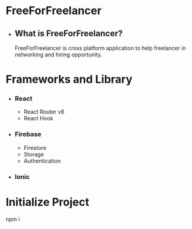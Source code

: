 # FreeForFreelancer

- ## What is FreeForFreelancer?
    FreeForFreelancer is cross platform application to help freelancer in networking and hiring opportunity.

# Frameworks and Library
- ### React
  - React Router v6
  - React Hook
- ### Firebase
  - Firestore
  - Storage
  - Authentication
- ### Ionic




# Initialize Project
npm i
